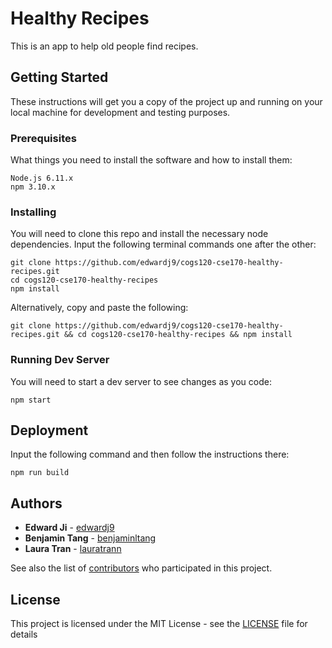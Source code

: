 # Healthy Recipes

This is an app to help old people find recipes.


## Getting Started

These instructions will get you a copy of the project up and running on your local machine for development and testing purposes.

### Prerequisites

What things you need to install the software and how to install them:

```
Node.js 6.11.x
npm 3.10.x
```

### Installing

You will need to clone this repo and install the necessary node dependencies. Input the following terminal commands one after the other:

```
git clone https://github.com/edwardj9/cogs120-cse170-healthy-recipes.git
cd cogs120-cse170-healthy-recipes
npm install
```

Alternatively, copy and paste the following:

```
git clone https://github.com/edwardj9/cogs120-cse170-healthy-recipes.git && cd cogs120-cse170-healthy-recipes && npm install
```

### Running Dev Server

You will need to start a dev server to see changes as you code:

```
npm start
```

## Deployment

Input the following command and then follow the instructions there:

```
npm run build
```

## Authors

* **Edward Ji** - [edwardj9](https://github.com/edwardj9)
* **Benjamin Tang** - [benjaminltang](https://github.com/benjaminltang)
* **Laura Tran** - [lauratrann](https://github.com/lauratrann )

See also the list of [contributors](https://github.com/edwardj9/cogs120-cse170-healthy-recipes/contributors) who participated in this project.

## License

This project is licensed under the MIT License - see the [LICENSE](LICENSE) file for details